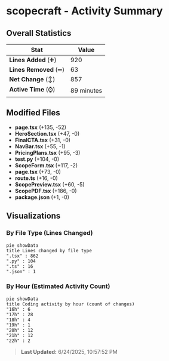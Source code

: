# scopecraft - Activity Summary 

## Overall Statistics

| Stat                   | Value                                                             |
| ---------------------- | ----------------------------------------------------------------- |
| **Lines Added** (➕)   | 920                                          |
| **Lines Removed** (➖) | 63                                        |
| **Net Change** (↕)    | 857                |
| **Active Time** (⌚)   | 89 minutes |


## Modified Files
- **page.tsx** (+135, -52)
- **HeroSection.tsx** (+47, -0)
- **FinalCTA.tsx** (+31, -0)
- **NavBar.tsx** (+55, -1)
- **PricingPlans.tsx** (+95, -3)
- **test.py** (+104, -0)
- **ScopeForm.tsx** (+117, -2)
- **page.tsx** (+73, -0)
- **route.ts** (+16, -0)
- **ScopePreview.tsx** (+60, -5)
- **ScopePDF.tsx** (+186, -0)
- **package.json** (+1, -0)

## Visualizations

### By File Type (Lines Changed)

```mermaid
pie showData
title Lines changed by file type
".tsx" : 862
".py" : 104
".ts" : 16
".json" : 1
```

### By Hour (Estimated Activity Count)

```mermaid
pie showData
title Coding activity by hour (count of changes)
"16h" : 6
"17h" : 28
"18h" : 4
"19h" : 1
"20h" : 12
"21h" : 12
"22h" : 2
```


> **Last Updated:** 6/24/2025, 10:57:52 PM